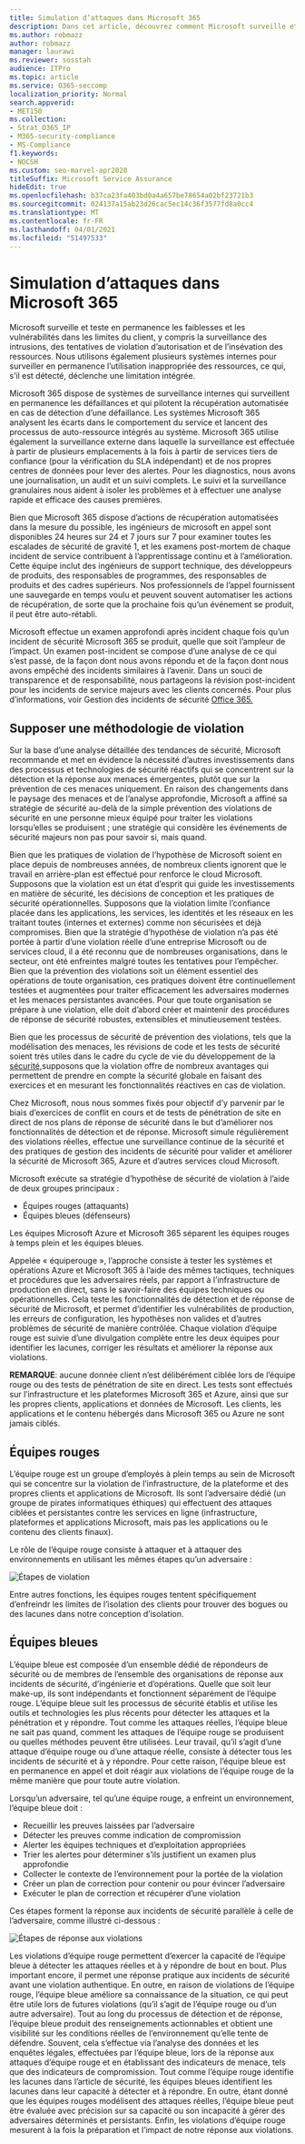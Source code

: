 ```yaml
---
title: Simulation d’attaques dans Microsoft 365
description: Dans cet article, découvrez comment Microsoft surveille et teste en permanence les limites du client pour Microsoft 365.
ms.author: robmazz
author: robmazz
manager: laurawi
ms.reviewer: sosstah
audience: ITPro
ms.topic: article
ms.service: O365-seccomp
localization_priority: Normal
search.appverid:
- MET150
ms.collection:
- Strat_O365_IP
- M365-security-compliance
- MS-Compliance
f1.keywords:
- NOCSH
ms.custom: seo-marvel-apr2020
titleSuffix: Microsoft Service Assurance
hideEdit: true
ms.openlocfilehash: b37ca23fa403bd0a4a657be78654a02bf23721b3
ms.sourcegitcommit: 024137a15ab23d26cac5ec14c36f3577fd8a0cc4
ms.translationtype: MT
ms.contentlocale: fr-FR
ms.lasthandoff: 04/01/2021
ms.locfileid: "51497533"
---
```

# <a name="attack-simulation-in-microsoft-365"></a>Simulation d’attaques dans Microsoft 365

Microsoft surveille et teste en permanence les faiblesses et les vulnérabilités dans les limites du client, y compris la surveillance des intrusions, des tentatives de violation d’autorisation et de l’insévation des ressources. Nous utilisons également plusieurs systèmes internes pour surveiller en permanence l’utilisation inappropriée des ressources, ce qui, s’il est détecté, déclenche une limitation intégrée.

Microsoft 365 dispose de systèmes de surveillance internes qui surveillent en permanence les défaillances et qui pilotent la récupération automatisée en cas de détection d’une défaillance. Les systèmes Microsoft 365 analysent les écarts dans le comportement du service et lancent des processus de auto-ressource intégrés au système. Microsoft 365 utilise également la surveillance externe dans laquelle la surveillance est effectuée à partir de plusieurs emplacements à la fois à partir de services tiers de confiance (pour la vérification du SLA indépendant) et de nos propres centres de données pour lever des alertes. Pour les diagnostics, nous avons une journalisation, un audit et un suivi complets. Le suivi et la surveillance granulaires nous aident à isoler les problèmes et à effectuer une analyse rapide et efficace des causes premières.

Bien que Microsoft 365 dispose d’actions de récupération automatisées dans la mesure du possible, les ingénieurs de microsoft en appel sont disponibles 24 heures sur 24 et 7 jours sur 7 pour examiner toutes les escalades de sécurité de gravité 1, et les examens post-mortem de chaque incident de service contribuent à l’apprentissage continu et à l’amélioration. Cette équipe inclut des ingénieurs de support technique, des développeurs de produits, des responsables de programmes, des responsables de produits et des cadres supérieurs. Nos professionnels de l’appel fournissent une sauvegarde en temps voulu et peuvent souvent automatiser les actions de récupération, de sorte que la prochaine fois qu’un événement se produit, il peut être auto-rétabli.

Microsoft effectue un examen approfondi après incident chaque fois qu’un incident de sécurité Microsoft 365 se produit, quelle que soit l’ampleur de l’impact. Un examen post-incident se compose d’une analyse de ce qui s’est passé, de la façon dont nous avons répondu et de la façon dont nous avons empêché des incidents similaires à l’avenir. Dans un souci de transparence et de responsabilité, nous partageons la révision post-incident pour les incidents de service majeurs avec les clients concernés. Pour plus d’informations, voir Gestion des incidents de sécurité [Office 365.](https://aka.ms/Office365SIM)

## <a name="assume-breach-methodology"></a>Supposer une méthodologie de violation

Sur la base d’une analyse détaillée des tendances de sécurité, Microsoft recommande et met en évidence la nécessité d’autres investissements dans des processus et technologies de sécurité réactifs qui se concentrent sur la détection et la réponse aux menaces émergentes, plutôt que sur la prévention de ces menaces uniquement. En raison des changements dans le paysage des menaces et de l’analyse approfondie, Microsoft a affiné sa stratégie de sécurité au-delà de la simple prévention des violations de sécurité en une personne mieux équipé pour traiter les violations lorsqu’elles se produisent ; une stratégie qui considère les événements de sécurité majeurs non pas pour savoir si, mais quand.

Bien que [](https://www.microsoft.com/TrustCenter/Security/default.aspx) les pratiques de violation de l’hypothèse de Microsoft soient en place depuis de nombreuses années, de nombreux clients ignorent que le travail en arrière-plan est effectué pour renforce le cloud Microsoft. Supposons que la violation est un état d’esprit qui guide les investissements en matière de sécurité, les décisions de conception et les pratiques de sécurité opérationnelles. Supposons que la violation limite l’confiance placée dans les applications, les services, les identités et les réseaux en les traitant toutes (internes et externes) comme non sécurisées et déjà compromises. Bien que la stratégie d’hypothèse de violation n’a pas été portée à partir d’une violation réelle d’une entreprise Microsoft ou de services cloud, il a été reconnu que de nombreuses organisations, dans le secteur, ont été enfreintes malgré toutes les tentatives pour l’empêcher. Bien que la prévention des violations soit un élément essentiel des opérations de toute organisation, ces pratiques doivent être continuellement testées et augmentées pour traiter efficacement les adversaires modernes et les menaces persistantes avancées. Pour que toute organisation se prépare à une violation, elle doit d’abord créer et maintenir des procédures de réponse de sécurité robustes, extensibles et minutieusement testées.

Bien que les processus de sécurité de prévention des violations, tels que la modélisation des menaces, les révisions de code et les tests de sécurité soient très utiles dans le cadre du cycle de vie du développement de la [sécurité,](https://www.microsoft.com/securityengineering/sdl/)supposons que la violation offre de nombreux avantages qui permettent de prendre en compte la sécurité globale en faisant des exercices et en mesurant les fonctionnalités réactives en cas de violation.

Chez Microsoft, nous nous sommes fixés pour objectif d’y parvenir par le biais d’exercices de conflit en cours et de tests de pénétration de site en direct de nos plans de réponse de sécurité dans le but d’améliorer nos fonctionnalités de détection et de réponse. Microsoft simule régulièrement des violations réelles, effectue une surveillance continue de la sécurité et des pratiques de gestion des incidents de sécurité pour valider et améliorer la sécurité de Microsoft 365, Azure et d’autres services cloud Microsoft.

Microsoft exécute sa stratégie d’hypothèse de sécurité de violation à l’aide de deux groupes principaux :

- Équipes rouges (attaquants)
- Équipes bleues (défenseurs)

Les équipes Microsoft Azure et Microsoft 365 séparent les équipes rouges à temps plein et les équipes bleues.

Appelée « équipe[](https://go.microsoft.com/fwlink/?linkid=518599)rouge », l’approche consiste à tester les systèmes et opérations Azure et Microsoft 365 à l’aide des mêmes tactiques, techniques et procédures que les adversaires réels, par rapport à l’infrastructure de production en direct, sans le savoir-faire des équipes techniques ou opérationnelles. Cela teste les fonctionnalités de détection et de réponse de sécurité de Microsoft, et permet d’identifier les vulnérabilités de production, les erreurs de configuration, les hypothèses non valides et d’autres problèmes de sécurité de manière contrôlée. Chaque violation d’équipe rouge est suivie d’une divulgation complète entre les deux équipes pour identifier les lacunes, corriger les résultats et améliorer la réponse aux violations.

**REMARQUE**: aucune donnée client n’est délibérément ciblée lors de l’équipe rouge ou des tests de pénétration de site en direct. Les tests sont effectués sur l’infrastructure et les plateformes Microsoft 365 et Azure, ainsi que sur les propres clients, applications et données de Microsoft. Les clients, les applications et le contenu hébergés dans Microsoft 365 ou Azure ne sont jamais ciblés.

## <a name="red-teams"></a>Équipes rouges

L’équipe rouge est un groupe d’employés à plein temps au sein de Microsoft qui se concentre sur la violation de l’infrastructure, de la plateforme et des propres clients et applications de Microsoft. Ils sont l’adversaire dédié (un groupe de pirates informatiques éthiques) qui effectuent des attaques ciblées et persistantes contre les services en ligne (infrastructure, plateformes et applications Microsoft, mais pas les applications ou le contenu des clients finaux).

Le rôle de l’équipe rouge consiste à attaquer et à attaquer des environnements en utilisant les mêmes étapes qu’un adversaire :

![Étapes de violation](../media/office-365-isolation-breach-stages.png)

Entre autres fonctions, les équipes rouges tentent spécifiquement d’enfreindr les limites de l’isolation des clients pour trouver des bogues ou des lacunes dans notre conception d’isolation.

## <a name="blue-teams"></a>Équipes bleues

L’équipe bleue est composée d’un ensemble dédié de répondeurs de sécurité ou de membres de l’ensemble des organisations de réponse aux incidents de sécurité, d’ingénierie et d’opérations. Quelle que soit leur make-up, ils sont indépendants et fonctionnent séparément de l’équipe rouge. L’équipe bleue suit les processus de sécurité établis et utilise les outils et technologies les plus récents pour détecter les attaques et la pénétration et y répondre. Tout comme les attaques réelles, l’équipe bleue ne sait pas quand, comment les attaques de l’équipe rouge se produisent ou quelles méthodes peuvent être utilisées. Leur travail, qu’il s’agit d’une attaque d’équipe rouge ou d’une attaque réelle, consiste à détecter tous les incidents de sécurité et à y répondre. Pour cette raison, l’équipe bleue est en permanence en appel et doit réagir aux violations de l’équipe rouge de la même manière que pour toute autre violation.

Lorsqu’un adversaire, tel qu’une équipe rouge, a enfreint un environnement, l’équipe bleue doit :

- Recueillir les preuves laissées par l’adversaire
- Détecter les preuves comme indication de compromission
- Alerter les équipes techniques et d’exploitation appropriées
- Trier les alertes pour déterminer s’ils justifient un examen plus approfondie
- Collecter le contexte de l’environnement pour la portée de la violation
- Créer un plan de correction pour contenir ou pour évincer l’adversaire
- Exécuter le plan de correction et récupérer d’une violation

Ces étapes forment la réponse aux incidents de sécurité parallèle à celle de l’adversaire, comme illustré ci-dessous :

![Étapes de réponse aux violations](../media/office-365-isolation-breach-response-stages.png)

Les violations d’équipe rouge permettent d’exercer la capacité de l’équipe bleue à détecter les attaques réelles et à y répondre de bout en bout. Plus important encore, il permet une réponse pratique aux incidents de sécurité avant une violation authentique. En outre, en raison de violations de l’équipe rouge, l’équipe bleue améliore sa connaissance de la situation, ce qui peut être utile lors de futures violations (qu’il s’agit de l’équipe rouge ou d’un autre adversaire). Tout au long du processus de détection et de réponse, l’équipe bleue produit des renseignements actionnables et obtient une visibilité sur les conditions réelles de l’environnement qu’elle tente de défendre. Souvent, cela s’effectue via l’analyse des données et les enquêtes légales, effectuées par l’équipe bleue, lors de la réponse aux attaques d’équipe rouge et en établissant des indicateurs de menace, tels que des indicateurs de compromission. Tout comme l’équipe rouge identifie les lacunes dans l’article de sécurité, les équipes bleues identifient les lacunes dans leur capacité à détecter et à répondre. En outre, étant donné que les équipes rouges modélisent des attaques réelles, l’équipe bleue peut être évaluée avec précision sur sa capacité ou son incapacité à gérer des adversaires déterminés et persistants. Enfin, les violations d’équipe rouge mesurent à la fois la préparation et l’impact de notre réponse aux violations.
